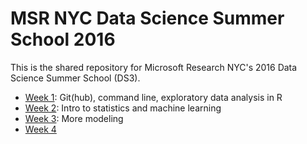 # MSR NYC Data Science Summer School 2016

This is the shared repository for Microsoft Research NYC's 2016 Data Science Summer School (DS3).

* [Week 1](week1/): Git(hub), command line, exploratory data analysis in R
* [Week 2](week2/): Intro to statistics and machine learning
* [Week 3](week3/): More modeling
* [Week 4](week4/)
